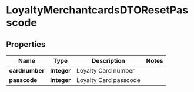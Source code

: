 
# LoyaltyMerchantcardsDTOResetPasscode

## Properties
Name | Type | Description | Notes
------------ | ------------- | ------------- | -------------
**cardnumber** | **Integer** | Loyalty Card number | 
**passcode** | **Integer** | Loyalty Card passcode | 




